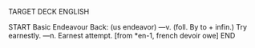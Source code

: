 TARGET DECK
ENGLISH

START
Basic
Endeavour
Back: (us endeavor) —v. (foll. By to + infin.) Try earnestly. —n. Earnest attempt. [from *en-1, french devoir owe]
END
